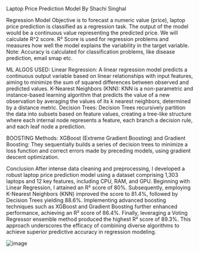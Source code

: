 Laptop Price Prediction Model
By Shachi Singhal

Regression Model
Objective is to forecast a numeric value (price), laptop price prediction is classified as a regression task. The output of the model would be a continuous value representing the predicted price. We will calculate R^2 score. R² Score is used for regression problems and measures how well the model explains the variability in the target variable. Note: Accuracy is calculated for classification problems, like disease prediction, email smap etc.

ML ALGOS USED:
Linear Regression: A linear regression model predicts a continuous output variable based on linear relationships with input features, aiming to minimize the sum of squared differences between observed and predicted values.
K-Nearest Neighbors (KNN): KNN is a non-parametric and instance-based learning algorithm that predicts the value of a new observation by averaging the values of its k nearest neighbors, determined by a distance metric.
Decision Trees: Decision Trees recursively partition the data into subsets based on feature values, creating a tree-like structure where each internal node represents a feature, each branch a decision rule, and each leaf node a prediction.

BOOSTING Methods:
XGBoost (Extreme Gradient Boosting) and Gradient Boosting: They sequentially builds a series of decision trees to minimize a loss function and correct errors made by preceding models, using gradient descent optimization.

 Conclusion
After intense data cleaning and preprocessing, I developed a robust laptop price prediction model using a dataset comprising 1,303 laptops and 12 key features, including CPU, RAM, and GPU. Beginning with Linear Regression, I attained an R² score of 80%. Subsequently, employing K-Nearest Neighbors (KNN) improved the score to 81.4%, followed by Decision Trees yielding 88.6%. Implementing advanced boosting techniques such as XGBoost and Gradient Boosting further enhanced performance, achieving an R² score of 86.4%. Finally, leveraging a Voting Regressor ensemble method produced the highest R² score of 89.3%. This approach underscores the efficacy of combining diverse algorithms to achieve superior predictive accuracy in regression modeling.

![image](https://github.com/user-attachments/assets/afcd6f80-c206-4e90-ae32-51eb9edd7d5f)
